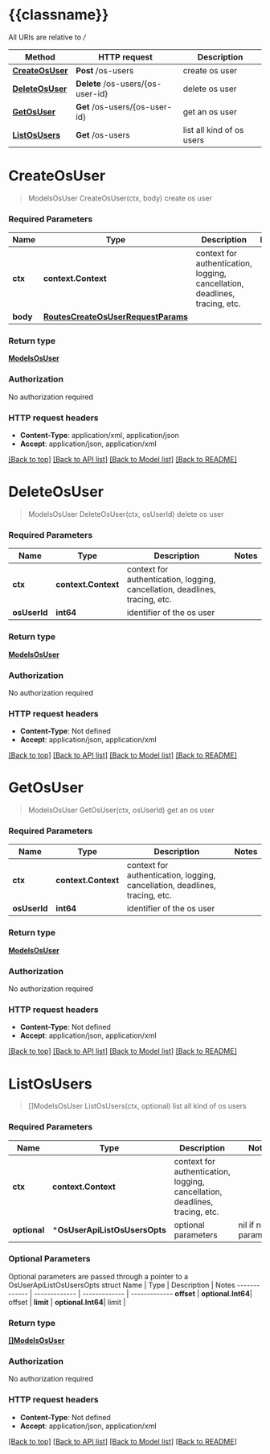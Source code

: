 # {{classname}}

All URIs are relative to */*

Method | HTTP request | Description
------------- | ------------- | -------------
[**CreateOsUser**](OsUserApi.md#CreateOsUser) | **Post** /os-users | create os user
[**DeleteOsUser**](OsUserApi.md#DeleteOsUser) | **Delete** /os-users/{os-user-id} | delete os user
[**GetOsUser**](OsUserApi.md#GetOsUser) | **Get** /os-users/{os-user-id} | get an os user
[**ListOsUsers**](OsUserApi.md#ListOsUsers) | **Get** /os-users | list all kind of os users

# **CreateOsUser**
> ModelsOsUser CreateOsUser(ctx, body)
create os user

### Required Parameters

Name | Type | Description  | Notes
------------- | ------------- | ------------- | -------------
 **ctx** | **context.Context** | context for authentication, logging, cancellation, deadlines, tracing, etc.
  **body** | [**RoutesCreateOsUserRequestParams**](RoutesCreateOsUserRequestParams.md)|  | 

### Return type

[**ModelsOsUser**](models.OsUser.md)

### Authorization

No authorization required

### HTTP request headers

 - **Content-Type**: application/xml, application/json
 - **Accept**: application/json, application/xml

[[Back to top]](#) [[Back to API list]](../README.md#documentation-for-api-endpoints) [[Back to Model list]](../README.md#documentation-for-models) [[Back to README]](../README.md)

# **DeleteOsUser**
> ModelsOsUser DeleteOsUser(ctx, osUserId)
delete os user

### Required Parameters

Name | Type | Description  | Notes
------------- | ------------- | ------------- | -------------
 **ctx** | **context.Context** | context for authentication, logging, cancellation, deadlines, tracing, etc.
  **osUserId** | **int64**| identifier of the os user | 

### Return type

[**ModelsOsUser**](models.OsUser.md)

### Authorization

No authorization required

### HTTP request headers

 - **Content-Type**: Not defined
 - **Accept**: application/json, application/xml

[[Back to top]](#) [[Back to API list]](../README.md#documentation-for-api-endpoints) [[Back to Model list]](../README.md#documentation-for-models) [[Back to README]](../README.md)

# **GetOsUser**
> ModelsOsUser GetOsUser(ctx, osUserId)
get an os user

### Required Parameters

Name | Type | Description  | Notes
------------- | ------------- | ------------- | -------------
 **ctx** | **context.Context** | context for authentication, logging, cancellation, deadlines, tracing, etc.
  **osUserId** | **int64**| identifier of the os user | 

### Return type

[**ModelsOsUser**](models.OsUser.md)

### Authorization

No authorization required

### HTTP request headers

 - **Content-Type**: Not defined
 - **Accept**: application/json, application/xml

[[Back to top]](#) [[Back to API list]](../README.md#documentation-for-api-endpoints) [[Back to Model list]](../README.md#documentation-for-models) [[Back to README]](../README.md)

# **ListOsUsers**
> []ModelsOsUser ListOsUsers(ctx, optional)
list all kind of os users

### Required Parameters

Name | Type | Description  | Notes
------------- | ------------- | ------------- | -------------
 **ctx** | **context.Context** | context for authentication, logging, cancellation, deadlines, tracing, etc.
 **optional** | ***OsUserApiListOsUsersOpts** | optional parameters | nil if no parameters

### Optional Parameters
Optional parameters are passed through a pointer to a OsUserApiListOsUsersOpts struct
Name | Type | Description  | Notes
------------- | ------------- | ------------- | -------------
 **offset** | **optional.Int64**| offset | 
 **limit** | **optional.Int64**| limit | 

### Return type

[**[]ModelsOsUser**](*models.OsUser.md)

### Authorization

No authorization required

### HTTP request headers

 - **Content-Type**: Not defined
 - **Accept**: application/json, application/xml

[[Back to top]](#) [[Back to API list]](../README.md#documentation-for-api-endpoints) [[Back to Model list]](../README.md#documentation-for-models) [[Back to README]](../README.md)

